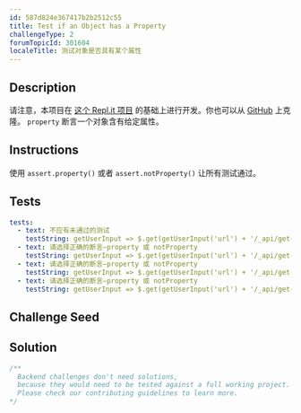 ```yaml
---
id: 587d824e367417b2b2512c55
title: Test if an Object has a Property
challengeType: 2
forumTopicId: 301604
localeTitle: 测试对象是否具有某个属性
---
```


## Description
<section id='description'>
请注意，本项目在 <a href="https://repl.it/github/freeCodeCamp/boilerplate-mochachai">这个 Repl.it 项目</a> 的基础上进行开发。你也可以从 <a href='https://repl.it/github/freeCodeCamp/boilerplate-mochachai'>GitHub</a> 上克隆。
<code>property</code> 断言一个对象含有给定属性。

</section>

## Instructions
<section id='instructions'>
使用 <code>assert.property()</code> 或者 <code>assert.notProperty()</code> 让所有测试通过。 
</section>

## Tests
<section id='tests'>

```yml
tests:
  - text: 不应有未通过的测试
    testString: getUserInput => $.get(getUserInput('url') + '/_api/get-tests?type=unit&n=15').then(data => { assert.equal(data.state,'passed'); }, xhr => { throw new Error(xhr.responseText); })
  - text: 请选择正确的断言—property 或 notProperty
    testString: getUserInput => $.get(getUserInput('url') + '/_api/get-tests?type=unit&n=15').then(data => { assert.equal(data.assertions[0].method, 'notProperty', 'A car has not wings'); }, xhr => { throw new Error(xhr.responseText); })
  - text: 请选择正确的断言—property 或 notProperty
    testString: getUserInput => $.get(getUserInput('url') + '/_api/get-tests?type=unit&n=15').then(data => { assert.equal(data.assertions[1].method, 'property', 'planes have engines'); }, xhr => { throw new Error(xhr.responseText); })
  - text: 请选择正确的断言—property 或 notProperty
    testString: getUserInput => $.get(getUserInput('url') + '/_api/get-tests?type=unit&n=15').then(data => { assert.equal(data.assertions[2].method, 'property', 'Cars have wheels'); }, xhr => { throw new Error(xhr.responseText); })

```

</section>

## Challenge Seed
<section id='challengeSeed'>

</section>

## Solution
<section id='solution'>

```js
/**
  Backend challenges don't need solutions, 
  because they would need to be tested against a full working project. 
  Please check our contributing guidelines to learn more.
*/
```

</section>
